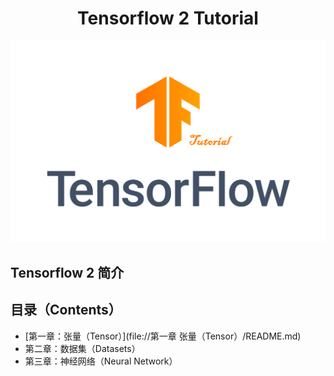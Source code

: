 <h1><center>Tensorflow 2 Tutorial</center></h1>

<center><img src="./TF_logo.png" /></center>

## Tensorflow 2 简介

## 目录（Contents）

- [第一章：张量（Tensor）](file://第一章 张量（Tensor）/README.md)
- 第二章：数据集（Datasets）
- 第三章：神经网络（Neural Network）
